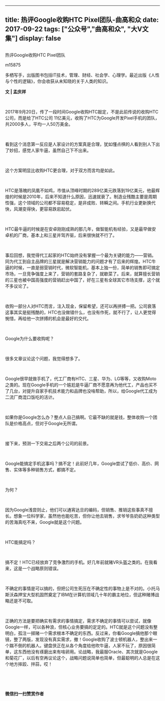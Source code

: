 
---
title:   热评Google收购HTC Pixel团队-曲高和众
date: 2017-09-22
tags: ["公众号","曲高和众", "大V文集"]
display: false
---


## 



热评Google收购HTC Pixel团队




m15875




多栖写手，出版图书包括IT技术，管理、财经、社会学、心理学。最近出版《人性与个性的逻辑》，你会收获从未知晓的关于人类的知识。


**文 | 孟庆祥**

&nbsp;

2017年9月20日，传了一段时间Google收购HTC敲定，不是此前传说的收购HTC公司，而是给了HTC公司 11亿美元，收购了HTC为Google开发Pixel手机的团队，共2000多人，平均一人50万美金。

&nbsp;

看到这个消息第一反应是人家设计的方案真是合理，犹如懂点棋的人看到别人下出了妙招，感觉人家牛逼，虽然自己下不出来。

&nbsp;

这个方案明显比收购HTC更合理，对于双方而言均是如此。

&nbsp;

HTC是落魄的凤凰不如鸡，市值从顶峰时期的289亿美元跌落到19亿美元，他最辉煌的时候是2010年，后来不知道什么原因，迅速就衰了。制造业残酷主要是周期性强，这个领域的公司都不容易稳定，是非成败、转瞬之间。手机行业更新换代快，风潮变得快，更容易跌宕起伏。

&nbsp;

HTC最牛逼的时候是在安卓刚刚成熟的那几年，做智能机有经验，又是最早做安卓机的厂商，基本上和三星并驾齐驱，后来很快就不行了。

&nbsp;

事后回想，我觉得代工起家的HTC始终没有掌握一个最为关键的能力——营销。同为代工到自主品牌的三星就是解决营销能力的问题才有了后来的辉煌。HTC牛逼的时候，一直是弱营销时代，微软智能机，基本上独一份，简单的销售即可搞定市场，一旦竞争强度上来了，营销的套路复杂了，就歇菜了。后来，就算擅长营销的三星也被中国高强度的营销赶出中国了，好在三星有全球其它市场支撑，这个就不多议论了。

&nbsp;

收购一部分人对HTC而言，注入现金，保留希望，还可以再拼搏一把。公司衰落这事其实是挺残酷的，HTC也没做错什么，也没有作死，就不行了，让人更觉得惋惜，再给他一次拼搏的机会是最好的交代。

&nbsp;

Google为什么要收购呢？

&nbsp;

很多文章议论这个问题，我觉得想多了。

&nbsp;

Google很早就做手机了，代工厂商有HTC、三星、华为、LG等等，又收购Moto之类的。现在Google手机的一个尴尬是牛逼厂商不愿意再为他代工，产品也买不了几台，对提升自家手机技术能力和品牌也没啥帮助，所以，给Google代工成为二流厂商混口饭吃的活计。

&nbsp;

如果你是Google怎么办？整点人自己搞啊。它最不缺的就是钱，整体收购一个团队是价格高点，但对于Google无所谓。

&nbsp;

接下来，预测一下交易之后两个公司的前景。

&nbsp;

Google能搞定手机这事吗？搞不定！此前好几年，Google尝试了低价、高价、网售、实体等多种销售方式，都搞不定。

&nbsp;

为何？

&nbsp;

因为Google浅尝则止，他们可以通宵达旦的编码，但销售、推销这些事真不擅长。想象一位科学家，虽然他也能吃苦，但你让他去销售，求爷爷告奶奶这种类型的苦海真吃不来，Google就是这个问题。

&nbsp;

HTC能搞定吗？

&nbsp;

搞不定！HTC已经放弃了竞争激烈的手机。好几年前就赌VR头盔之类的。在我看来，这是一个战略原则错误。

&nbsp;

不确定的事情是可以搞的，但把公司生死压在不确定性的事物上是不对的。小托马斯沃森押宝大型机固然奠定了IBM在计算机领域几十年的霸主地位，但这种赌博战略还是不可取。

&nbsp;

正确的方法是要把确实有需求的事情搞定，需求不确定的事情可以尝试，就像Google一样，可以各种浪，但核心业务要搞的定定的。HTC就是这个问题没有整明白，孤注一掷赌一个需求根本不确定的东西。反过来，你看Google搞他那个眼镜，整了两版，发现没有真实需求，撤！Google收购了波士顿机器人，整出来一个踹不倒的机器人。键盘侠正在从各个角度给他吹牛逼，人家不玩了，原因很简单，这东西他没有琢磨出来有啥卵用。论战略，我最服Oracle、其次就是Google和菊花厂，以后有空再议论这个，战略问题说简单也简单，但最聪明的人总是在这个地方摔跤、拌蒜，哎！

&nbsp;

&nbsp;




**微信扫一扫赞赏作者**















